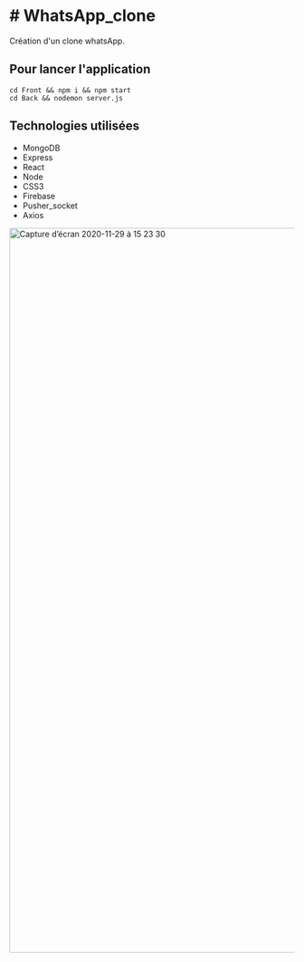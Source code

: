 # # WhatsApp_clone
Création d'un clone whatsApp.

## Pour lancer l'application
`cd Front && npm i && npm start`  
`cd Back && nodemon server.js ` 

## Technologies utilisées
* MongoDB
* Express
* React
* Node
* CSS3
* Firebase
* Pusher_socket
* Axios

<img width="1280" alt="Capture d’écran 2020-11-29 à 15 23 30" src="https://user-images.githubusercontent.com/48442944/101048653-1983fb80-3583-11eb-8439-1a231648695a.png">
